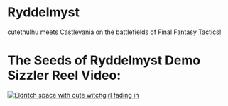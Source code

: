 # Ryddelmyst
cutethulhu meets Castlevania on the battlefields of Final Fantasy Tactics!

# The Seeds of Ryddelmyst Demo Sizzler Reel Video:
[![Eldritch space with cute witchgirl fading in](https://img.youtube.com/vi/XHW0cF_qIMM/0.jpg)](https://www.youtube.com/watch?v=XHW0cF_qIMM)
